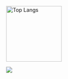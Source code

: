 <p align="left"> 
  <img alt="Top Langs" height="150px" src="https://github-readme-stats.vercel.app/api/top-langs/?username=alexnet819&layout=compact&show_icons=true&theme=onedark&count_private=true"/>
</p>
<p align="left">
  <a href="https://skillicons.dev">
    <img src="https://skillicons.dev/icons?i=bsd,linux,ubuntu,c,cpp,py,cmake,git&perline=3" />
  </a>
</p>
